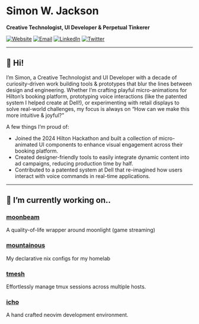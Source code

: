 # Simon W. Jackson

**Creative Technologist, UI Developer & Perpetual Tinkerer**

[![Website](https://img.shields.io/badge/Website-simonwjackson.io-blue?style=flat-square)](https://simonwjackson.io) 
[![Email](https://img.shields.io/badge/Email-hello@simonwjackson.io-blue?style=flat-square)](mailto:opensource@simonwjackson.io)
[![LinkedIn](https://img.shields.io/badge/LinkedIn-SimonWJackson-blue?style=flat-square)](https://www.linkedin.com/in/simonwjackson)
[![Twitter](https://img.shields.io/badge/Twitter-@SimonWJackson-blue?style=flat-square)](https://twitter.com/SimonWJackson)

---

## 👋 Hi! 

I’m Simon, a Creative Technologist and UI Developer with a decade of curiosity-driven work building tools & prototypes that blur the lines between design and engineering. Whether I’m crafting playful micro-animations for Hilton’s booking platform, prototyping voice interactions (like the patented system I helped create at Dell!), or experimenting with retail displays to solve real-world challenges, my focus is always on “How can we make this more intuitive & joyful?”

A few things I’m proud of:

- Joined the 2024 Hilton Hackathon and built a collection of micro-animated UI components to enhance visual engagement across their booking platform.
- Created designer-friendly tools to easily integrate dynamic content into ad campaigns, reducing production time by half.
- Contributed to a patented system at Dell that re-imagined how users interact with voice commands in real-time applications.

---

## 🌱 I’m currently working on..

### [moonbeam](https://github.com/elevate/moonbeam)
A quality-of-life wrapper around moonlight (game streaming)

### [mountainous](https://github.com/simonwjackson/mountainous)
My declarative nix configs for my homelab

### [tmesh](https://github.com/simonwjackson/tmesh)
Effortlessly manage tmux sessions across multiple hosts.

### [icho](https://github.com/simonwjackson/icho)
A hand crafted neovim development environment.
